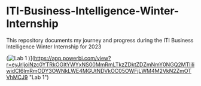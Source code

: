 # ITI-Business-Intelligence-Winter-Internship
This repository documents my journey and progress during the ITI Business Intelligence Winter Internship for 2023

(![Lab 1](https://user-images.githubusercontent.com/91261507/219958969-5bcf98e7-8c88-4796-afc0-44c69275aabc.jpg)
)](https://app.powerbi.com/view?r=eyJrIjoiNzc0YTRkOGItYWYxNS00MmRmLTkzZDktZDZmNmY0NGQ2MTliIiwidCI6ImRmODY3OWNkLWE4MGUtNDVkOC05OWFjLWM4M2VkN2ZmOTVhMCJ9 "Lab 1")

